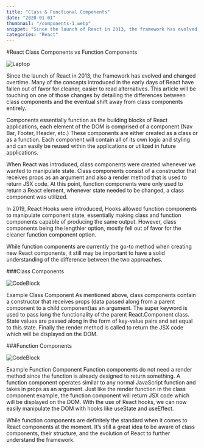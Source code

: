 ```yaml
---
title: "Class & Functional Components"
date: "2020-01-01"
thumbnail: "/components-1.webp"
snippet: "Since the launch of React in 2013, the framework has evolved and changed overtime. Many of the concepts introduced in the early days of React have fallen out of favor for cleaner, easier to read..."
categories: "React"
---
```


#React Class Components vs Function Components

![Laptop](../public/blog-images/components-1.webp)

Since the launch of React in 2013, the framework has evolved and changed overtime. Many of the concepts introduced in the early days of React have fallen out of favor for cleaner, easier to read alternatives. This article will be touching on one of those changes by detailing the differences between class components and the eventual shift away from class components entirely.

Components essentially function as the building blocks of React applications, each element of the DOM is comprised of a component (Nav Bar, Footer, Header, etc.) These components are either created as a class or as a function. Each component will contain all of its own logic and styling and can easily be reused within the applications or utilized in future applications.

When React was introduced, class components were created whenever we wanted to manipulate state. Class components consist of a constructor that receives props as an argument and also a render method that is used to return JSX code. At this point, function components were only used to return a React element, whenever state needed to be changed, a class component was utilized.

In 2019, React Hooks were introduced, Hooks allowed function components to manipulate component state, essentially making class and function components capable of producing the same output. However, class components being the lengthier option, mostly fell out of favor for the cleaner function component option.

While function components are currently the go-to method when creating new React components, it still may be important to have a solid understanding of the difference between the two approaches.

###Class Components

![CodeBlock](../public/blog-images/components-2.webp)

Example Class Component
As mentioned above, class components contain a constructor that receives props (data passed along from a parent component to a child component)as an argument. The super keyword is used to pass long the functionality of the parent React.Component class. State values are passed along in the form of key-value pairs and set equal to this.state. Finally the render method is called to return the JSX code which will be displayed on the DOM.

###Function Components

![CodeBlock](../public/blog-images/components-3.webp)

Example Function Component
Function components do not need a render method since the function is already designed to return something. A function component operates similar to any normal JavaScript function and takes in props as an argument. Just like the render function in the class component example, the function component will return JSX code which will be displayed on the DOM. With the use of React hooks, we can now easily manipulate the DOM with hooks like useState and useEffect.

While function components are definitely the standard when it comes to React components at the moment. It’s still a great idea to be aware of class components, their structure, and the evolution of React to further understand the framework.
